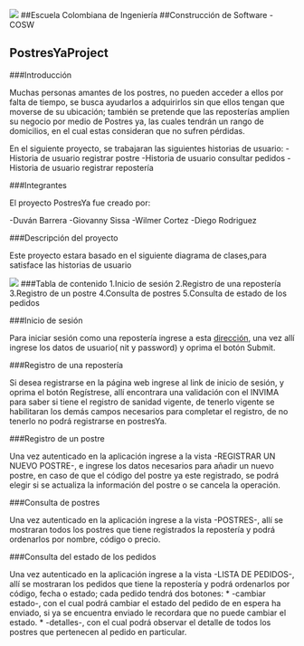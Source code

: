 ![]("/src/main/resources/static/app/images/Logo.png")
##Escuela Colombiana de Ingeniería
##Construcción de Software - COSW
## PostresYaProject

###Introducción

Muchas personas amantes de los postres, no pueden acceder a ellos por falta de tiempo, se busca ayudarlos a adquirirlos sin que ellos tengan que moverse de su ubicación; también se pretende que las reposterías amplíen su negocio por medio de Postres ya, las cuales tendrán un rango de domicilios, en el cual estas consideran que no sufren pérdidas.

En el siguiente proyecto, se trabajaran las siguientes historias de usuario:
-Historia de usuario registrar postre
-Historia de usuario consultar pedidos
-Historia de usuario registrar repostería


###Integrantes

El proyecto PostresYa fue creado por:

-Duván Barrera
-Giovanny Sissa
-Wilmer Cortez
-Diego Rodriguez


###Descripción del proyecto


Este proyecto estara basado en el siguiente diagrama de clases,para satisface las historias de usuario

![]("/src/main/resources/static/app/images/DiagramaDeClases.PNG")
###Tabla de contenido
1.Inicio de sesión
2.Registro de una repostería
3.Registro de un postre
4.Consulta de postres
5.Consulta de estado de los pedidos

###Inicio de sesión

  Para iniciar sesión como una repostería ingrese a esta [dirección](http://projectpostresya.herokuapp.com/app/index.html#/viewLogin),   una vez allí ingrese los datos de usuario( nit y password) y oprima el botón Submit.

###Registro de una repostería

  Si desea registrarse en la página web ingrese al link de inicio de sesión, y oprima el botón Regístrese, allí encontrara una          validación con el INVIMA para saber si tiene el registro de sanidad vigente, de tenerlo vigente se habilitaran los demás campos       necesarios para completar el registro, de no tenerlo no podrá registrarse en postresYa.
  
###Registro de un postre

  Una vez autenticado en la aplicación ingrese a la vista -REGISTRAR UN NUEVO POSTRE-, e ingrese los datos necesarios para añadir un    nuevo postre, en caso de que el código del postre ya este registrado, se podrá elegir si se actualiza la información del postre o     se cancela la operación.
  
###Consulta de postres

  Una vez autenticado en la aplicación ingrese a la vista -POSTRES-, allí se mostraran todos los postres que tiene registrados la       repostería y podrá ordenarlos por nombre, código o precio.
  
###Consulta del estado de los pedidos

  Una vez autenticado en la aplicación ingrese a la vista -LISTA DE PEDIDOS-, allí se mostraran los pedidos que tiene la repostería y   podrá ordenarlos por código, fecha o estado; cada pedido tendrá dos botones:
    * -cambiar estado-, con el cual podrá cambiar el estado del pedido de en espera ha enviado, si ya se encuentra enviado le             recordara que no puede cambiar el estado.
    * -detalles-, con el cual podrá observar el detalle de todos los postres que pertenecen al pedido en particular.





